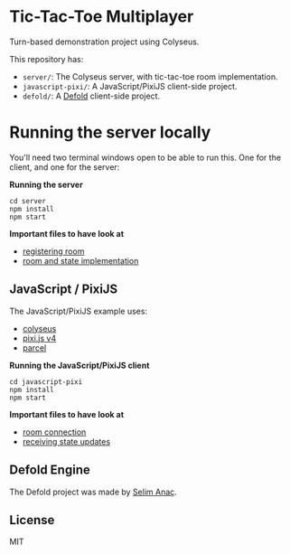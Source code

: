 # Tic-Tac-Toe Multiplayer

Turn-based demonstration project using Colyseus.

This repository has:
- `server/`: The Colyseus server, with tic-tac-toe room implementation.
- `javascript-pixi/`: A JavaScript/PixiJS client-side project.
- `defold/`: A [Defold](https://defold.com/) client-side project.

# Running the server locally

You'll need two terminal windows open to be able to run this. One for the
client, and one for the server:

**Running the server**

```
cd server
npm install
npm start
```

**Important files to have look at**

- [registering room](server/index.ts#L20)
- [room and state implementation](server/rooms/tictactoe.ts)

## JavaScript / PixiJS

The JavaScript/PixiJS example uses:

- [colyseus](https://colyseus.io)
- [pixi.js v4](http://npmjs.com/package/pixi.js)
- [parcel](http://npmjs.com/package/parcel)

**Running the JavaScript/PixiJS client**

```
cd javascript-pixi
npm install
npm start
```

**Important files to have look at**

- [room connection](javascript-pixi/src/screens/GameScreen.js#L36)
- [receiving state updates](javascript-pixi/src/screens/GameScreen.js#L39-L63)

## Defold Engine

The Defold project was made by [Selim Anaç](https://github.com/selimanac/).

## License

MIT
